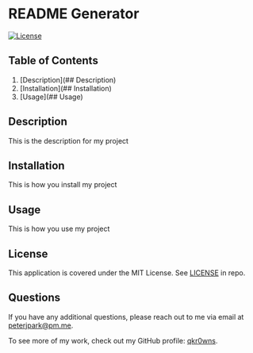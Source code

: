 # README Generator
[![License](https://img.shields.io/badge/License-MIT%20License-informational)](#License)
## Table of Contents
1. [Description](## Description)
1. [Installation](## Installation)
1. [Usage](## Usage)
## Description
This is the description for my project
## Installation
This is how you install my project
## Usage
This is how you use my project
## License
This application is covered under the MIT License. See [LICENSE](./LICENSE) in repo.
## Questions
If you have any additional questions, please reach out to me via email at [peterjpark@pm.me](mailto:peterjpark@pm.me).

To see more of my work, check out my GitHub profile: [qkr0wns](https://github.com/qkr0wns).